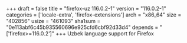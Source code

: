+++
draft = false
title = "firefox-uz 116.0.2-1"
version = "116.0.2-1"
categories = ['locale-extra', 'firefox-extensions']
arch = "x86_64"
size = "402856"
usize = "461093"
sha1sum = "0e113abf6c45b935560696e925cfd6cbf92d33d4"
depends = "['firefox>=116.0.2']"
+++
Uzbek language support for Firefox